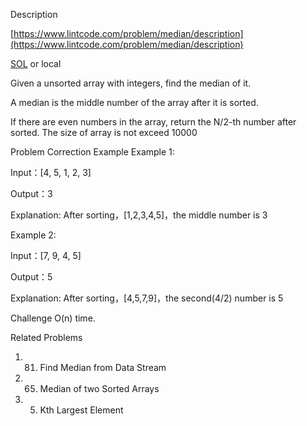 Description

[https://www.lintcode.com/problem/median/description](https://www.lintcode.com/problem/median/description)

[SOL](https://www.jiuzhang.com/problem/median/) or local

Given a unsorted array with integers, find the median of it.

A median is the middle number of the array after it is sorted.

If there are even numbers in the array, return the N/2-th number after sorted.
The size of array is not exceed 10000

Problem Correction
Example
Example 1:

Input：[4, 5, 1, 2, 3]

Output：3

Explanation:
After sorting，[1,2,3,4,5]，the middle number is 3

Example 2:


Input：[7, 9, 4, 5]

Output：5

Explanation:
After sorting，[4,5,7,9]，the second(4/2) number is 5

Challenge
O(n) time.

Related Problems
1. 81.  Find Median from Data Stream
2. 65. Median of two Sorted Arrays
3. 5. Kth Largest Element
